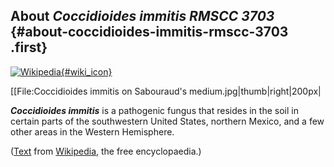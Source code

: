 About *Coccidioides immitis RMSCC 3703* {#about-coccidioides-immitis-rmscc-3703 .first}
---------------------------------------

[![Wikipedia](/img/wikipedia_logo_v2_en.png){#wiki_icon}](http://en.wikipedia.org/wiki/Coccidioides_immitis)

\[\[File:Coccidioides immitis on Sabouraud\'s
medium.jpg\|thumb\|right\|200px\|

***Coccidioides immitis*** is a pathogenic fungus that resides in the
soil in certain parts of the southwestern United States, northern
Mexico, and a few other areas in the Western Hemisphere.

([Text](http://en.wikipedia.org/wiki/Coccidioides_immitis) from
[Wikipedia](http://en.wikipedia.org/), the free encyclopaedia.)
